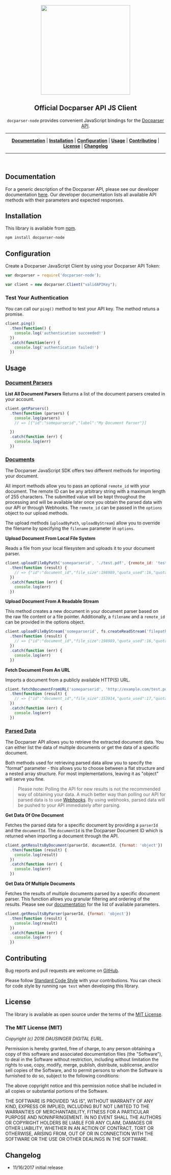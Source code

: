 <p align="center">
<a href="https://docparser.com" title="Extract Data From PDF"><img width="280" src="https://docparser.com/img/logo.png"></a>
</p>

<h2 align="center">Official Docparser API JS Client</h2>

<p align="center"><code>docparser-node</code> provides convenient JavaScript bindings for the <a href="https://dev.docparser.com">Docparser API</a>.</p>

<hr>

<p align="center">
<b><a href="#documentation">Documentation</a></b>
|
<b><a href="#installation">Installation</a></b>
|
<b><a href="#configuration">Configuration</a></b>
|
<b><a href="#usage">Usage</a></b>
|
<b><a href="#contributing">Contributing</a></b>
|
<b><a href="#license">License</a></b>
|
<b><a href="#changelog">Changelog</a></b>
</p>
<hr>
<br>

## Documentation

For a generic description of the Docparser API, please see our developer documentation [here](https://docparser.com/). Our developer documentation lists all available API methods with their parameters and expected responses.

## Installation

This library is available from [npm](https://www.npmjs.com/).


```sh
npm install docparser-node
```

## Configuration

Create a Docparser JavaScript Client by using your Docparser API Token:

```js
var docparser = require('docparser-node');

var client = new docparser.Client("validAPIKey");
```

### Test Your Authentication
You can call our `ping()` method to test your API key. The method retuns a promise.

```js
client.ping()
  .then(function() {
    console.log('authentication succeeded!')
  })
  .catch(function(err) {
    console.log('authentication failed!')
  })
```
## Usage

### [Document Parsers](https://dev.docparser.com/#parsers)

**List All Document Parsers**
Returns a list of the document parsers created in your account.
```js
client.getParsers()
  .then(function (parsers) {
    console.log(parsers)
    // => [{"id":"someparserid","label":"My Document Parser"}]

  })
  .catch(function (err) {
    console.log(err)
  })
```

### [Documents](https://dev.docparser.com/#documents)

The Docparser JavaScript SDK offers two different methods for importing your document.

All import methods allow you to pass an optional `remote_id` with your document. The remote ID can be any arbitrary string with a maximum length of 255 characters. The submitted value will be kept throughout the processing and will be available later once you obtain the parsed data with our API or through Webhooks. The `remote_id` can be passed in the `options` object to our upload methods.

The upload methods (`uploadByPath`, `uploadByStream`) allow you to override the filename by specifying the `filename` parameter in `options`.

**Upload Document From Local File System**

Reads a file from your local filesystem and uploads it to your document parser.

```js
client.uploadFileByPath('someparserid', './test.pdf', {remote_id: 'test'})
  .then(function (result) {
    // => {"id":"document_id","file_size":198989,"quota_used":16,"quota_left":34,"quota_refill":"1970-01-01T00:00:00+00:00"}
  })
  .catch(function (err) {
    console.log(err)
  })
```

**Upload Document From A Readable Stream**

This method creates a new document in your document parser based on the raw file content or a file pointer. Additionally, a `filename` and a `remote_id` can be provided in the options object.

```js
client.uploadFileByStream('someparserid', fs.createReadStream('filepath'), options)
  .then(function (result) {
    // => {"id":"document_id","file_size":198989,"quota_used":16,"quota_left":34,"quota_refill":"1970-01-01T00:00:00+00:00"}
  })
  .catch(function (err) {
    console.log(err)
  })
```

**Fetch Document From An URL**

Imports a document from a publicly available HTTP(S) URL.
```js
client.fetchDocumentFromURL('someparserid', 'http://example.com/test.pdf', {remote_id: 'test'})
  .then(function (result) {
    // => {"id":"document_id","file_size":153914,"quota_used":17,"quota_left":33,"quota_refill":"1970-01-01T00:00:00+00:00"}
  })
  .catch(function (err) {
    console.log(err)
  })
```

### [Parsed Data](https://dev.docparser.com/#parsed-data)

The Docparser API allows you to retrieve the extracted document data. You can either list the data of multiple documents or get the data of a specific document.

Both methods used for retrieving parsed data allow you to specify the "format" parameter - this allows you to choose between a flat structure and a nested array structure. For most implementations, leaving it as "object" will serve you fine.

> Please note: Polling the API for new results is not the recommended way of obtaining your data. A much better way than polling our API for parsed data is to use [Webhooks](https://docparser.com/integration/webhooks). By using webhooks, parsed data will be pushed to your API immediately after parsing.

**Get Data Of One Document**

Fetches the parsed data for a specific document by providing a `parserId` and the `documentId`. The `documentId` is the Docparser Document ID which is returned when importing a document through the API.

```js
client.getResultsByDocument(parserId, documentId, {format: 'object'})
  .then(function (result) {
    console.log(result)
  })
  .catch(function (err) {
    console.log(err)
  })
```

**Get Data Of Multiple Documents**

Fetches the results of multiple documents parsed by a specific document parser. This function allows you granular filtering and ordering of the results. Please see our [documentation](https://dev.docparser.com/?shell#get-multiple-data-sets) for the list of available parameters.

```js
client.getResultsByParser(parserId, {format: 'object'})
  .then(function (result) {
    console.log(result)
  })
  .catch(function (err) {
    console.log(err)
  })
```

## Contributing

Bug reports and pull requests are welcome on [GitHub](https://github.com/docparser/docparser-node).

Please follow [Standard Code Style](https://github.com/standard/standard)  with your contributions. You can check for code style by running ```npm test``` when developing this library.

## License

The library is available as open source under the terms of the [MIT License](http://opensource.org/licenses/MIT).

### The MIT License (MIT)

*Copyright (c) 2016 DAUSINGER DIGITAL EURL.*

Permission is hereby granted, free of charge, to any person obtaining a copy of this software and associated documentation files (the "Software"), to deal in the Software without restriction, including without limitation the rights to use, copy, modify, merge, publish, distribute, sublicense, and/or sell copies of the Software, and to permit persons to whom the Software is furnished to do so, subject to the following conditions:

The above copyright notice and this permission notice shall be included in all copies or substantial portions of the Software.

THE SOFTWARE IS PROVIDED "AS IS", WITHOUT WARRANTY OF ANY KIND, EXPRESS OR IMPLIED, INCLUDING BUT NOT LIMITED TO THE WARRANTIES OF MERCHANTABILITY, FITNESS FOR A PARTICULAR PURPOSE AND NONINFRINGEMENT. IN NO EVENT SHALL THE AUTHORS OR COPYRIGHT HOLDERS BE LIABLE FOR ANY CLAIM, DAMAGES OR OTHER LIABILITY, WHETHER IN AN ACTION OF CONTRACT, TORT OR OTHERWISE, ARISING FROM, OUT OF OR IN CONNECTION WITH THE SOFTWARE OR THE USE OR OTHER DEALINGS IN THE SOFTWARE.

## Changelog
* 11/16/2017 initial release
